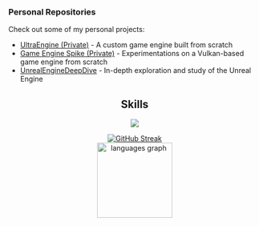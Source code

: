 ### Personal Repositories

Check out some of my personal projects:

- [UltraEngine (Private)](https://github.com/SyedAman/UltraEngine) - A custom game engine built from scratch
- [Game Engine Spike (Private)](https://github.com/SyedAman/GameEngineSpike) - Experimentations on a Vulkan-based game engine from scratch
- [UnrealEngineDeepDive](https://github.com/SyedAman/UnrealEngineDeepDive) - In-depth exploration and study of the Unreal Engine

<h2 align="center">Skills </h2>

<p align="center">
  <a href="https://skillicons.dev">
    <img src="https://skillicons.dev/icons?i=cpp,c,javascript,python,assembly" />
  </a>
</p>

<div align="center">
  <a href="https://git.io/streak-stats">
    <img src="https://streak-stats.demolab.com?user=SyedAman&theme=dark" alt="GitHub Streak" />
  </a>
  
  <br>
  
  <img src="https://github-readme-stats.vercel.app/api/top-langs?username=syedaman&locale=en&hide_title=false&layout=compact&card_width=320&langs_count=5&theme=dracula&hide_border=false" height="150" alt="languages graph" />

  <br>
  <p href="https://discord.gg/onlp" align="center">
    <img alt="" src="https://github-readme-stats.vercel.app/api?username=syedaman&theme=tokyonight&show_icons=true">
  </p>
</div>

